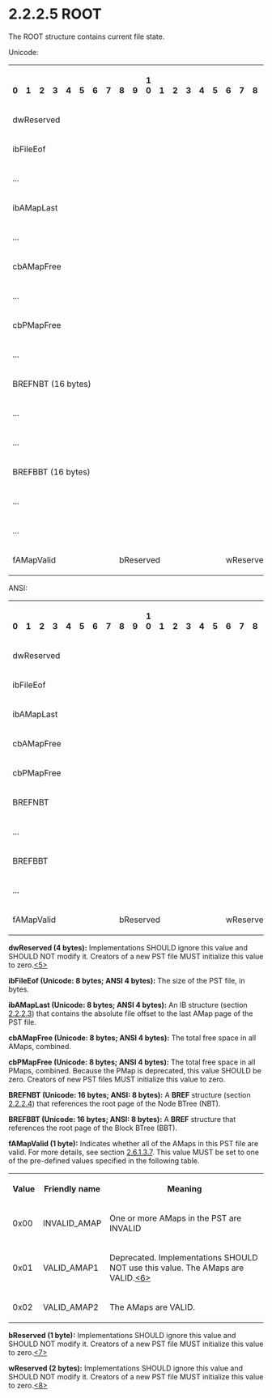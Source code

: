 <html dir="LTR" xmlns:mshelp="http://msdn.microsoft.com/mshelp" xmlns:ddue="http://ddue.schemas.microsoft.com/authoring/2003/5" xmlns:xlink="http://www.w3.org/1999/xlink" xmlns:tool="http://www.microsoft.com/tooltip">
    <head>
        <meta http-equiv="Content-Type" content="text/html; CHARSET=utf-8"></meta>
        <meta name="save" content="history"></meta>
        <title>2.2.2.5 ROOT</title>
        <xml>
            <mshelp:toctitle title="2.2.2.5 ROOT"></mshelp:toctitle>
            <mshelp:rltitle title="[MS-PST]: ROOT"></mshelp:rltitle>
            <mshelp:keyword index="A" term="32ce8c94-4757-46c8-a169-3fd21abee584"></mshelp:keyword>
            <mshelp:attr name="DCSext.ContentType" value="open specification"></mshelp:attr>
            <mshelp:attr name="AssetID" value="32ce8c94-4757-46c8-a169-3fd21abee584"></mshelp:attr>
            <mshelp:attr name="TopicType" value="kbRef"></mshelp:attr>
            <mshelp:attr name="DCSext.Title" value="[MS-PST]: ROOT" />
        </xml>
    </head>
    <body>
        <div id="header">
            <h1 class="heading">2.2.2.5 ROOT</h1>
        </div>
        <div id="mainSection">
            <div id="mainBody">
                <div id="allHistory" class="saveHistory"></div>
                <div id="sectionSection0" class="section" name="collapseableSection">
                    

<p>The ROOT structure contains current file state.</p>

<p>Unicode:</p>

<table>
 <tr>
  <th><p><br>0</p></th>
  <th><p><br>1</p></th>
  <th><p><br>2</p></th>
  <th><p><br>3</p></th>
  <th><p><br>4</p></th>
  <th><p><br>5</p></th>
  <th><p><br>6</p></th>
  <th><p><br>7</p></th>
  <th><p><br>8</p></th>
  <th><p><br>9</p></th>
  <th><p>1<br>0</p></th>
  <th><p><br>1</p></th>
  <th><p><br>2</p></th>
  <th><p><br>3</p></th>
  <th><p><br>4</p></th>
  <th><p><br>5</p></th>
  <th><p><br>6</p></th>
  <th><p><br>7</p></th>
  <th><p><br>8</p></th>
  <th><p><br>9</p></th>
  <th><p>2<br>0</p></th>
  <th><p><br>1</p></th>
  <th><p><br>2</p></th>
  <th><p><br>3</p></th>
  <th><p><br>4</p></th>
  <th><p><br>5</p></th>
  <th><p><br>6</p></th>
  <th><p><br>7</p></th>
  <th><p><br>8</p></th>
  <th><p><br>9</p></th>
  <th><p>3<br>0</p></th>
  <th><p><br>1</p></th>
 </tr>
 <tr>
  <td colspan="32">
  <p>dwReserved</p>
  </td>
 </tr>
 <tr>
  <td colspan="32">
  <p>ibFileEof</p>
  </td>
 </tr>
 <tr>
  <td colspan="32">
  <p>...</p>
  </td>
 </tr>
 <tr>
  <td colspan="32">
  <p>ibAMapLast</p>
  </td>
 </tr>
 <tr>
  <td colspan="32">
  <p>...</p>
  </td>
 </tr>
 <tr>
  <td colspan="32">
  <p>cbAMapFree</p>
  </td>
 </tr>
 <tr>
  <td colspan="32">
  <p>...</p>
  </td>
 </tr>
 <tr>
  <td colspan="32">
  <p>cbPMapFree</p>
  </td>
 </tr>
 <tr>
  <td colspan="32">
  <p>...</p>
  </td>
 </tr>
 <tr>
  <td colspan="32">
  <p>BREFNBT
  (16 bytes)</p>
  </td>
 </tr>
 <tr>
  <td colspan="32">
  <p>...</p>
  </td>
 </tr>
 <tr>
  <td colspan="32">
  <p>...</p>
  </td>
 </tr>
 <tr>
  <td colspan="32">
  <p>BREFBBT
  (16 bytes)</p>
  </td>
 </tr>
 <tr>
  <td colspan="32">
  <p>...</p>
  </td>
 </tr>
 <tr>
  <td colspan="32">
  <p>...</p>
  </td>
 </tr>
 <tr>
  <td colspan="8">
  <p>fAMapValid</p>
  </td>
  <td colspan="8">
  <p>bReserved</p>
  </td>
  <td colspan="16">
  <p>wReserved</p>
  </td>
 </tr>
</table>

<p>ANSI:</p>

<table>
 <tr>
  <th><p><br>0</p></th>
  <th><p><br>1</p></th>
  <th><p><br>2</p></th>
  <th><p><br>3</p></th>
  <th><p><br>4</p></th>
  <th><p><br>5</p></th>
  <th><p><br>6</p></th>
  <th><p><br>7</p></th>
  <th><p><br>8</p></th>
  <th><p><br>9</p></th>
  <th><p>1<br>0</p></th>
  <th><p><br>1</p></th>
  <th><p><br>2</p></th>
  <th><p><br>3</p></th>
  <th><p><br>4</p></th>
  <th><p><br>5</p></th>
  <th><p><br>6</p></th>
  <th><p><br>7</p></th>
  <th><p><br>8</p></th>
  <th><p><br>9</p></th>
  <th><p>2<br>0</p></th>
  <th><p><br>1</p></th>
  <th><p><br>2</p></th>
  <th><p><br>3</p></th>
  <th><p><br>4</p></th>
  <th><p><br>5</p></th>
  <th><p><br>6</p></th>
  <th><p><br>7</p></th>
  <th><p><br>8</p></th>
  <th><p><br>9</p></th>
  <th><p>3<br>0</p></th>
  <th><p><br>1</p></th>
 </tr>
 <tr>
  <td colspan="32">
  <p>dwReserved</p>
  </td>
 </tr>
 <tr>
  <td colspan="32">
  <p>ibFileEof</p>
  </td>
 </tr>
 <tr>
  <td colspan="32">
  <p>ibAMapLast</p>
  </td>
 </tr>
 <tr>
  <td colspan="32">
  <p>cbAMapFree</p>
  </td>
 </tr>
 <tr>
  <td colspan="32">
  <p>cbPMapFree</p>
  </td>
 </tr>
 <tr>
  <td colspan="32">
  <p>BREFNBT</p>
  </td>
 </tr>
 <tr>
  <td colspan="32">
  <p>...</p>
  </td>
 </tr>
 <tr>
  <td colspan="32">
  <p>BREFBBT</p>
  </td>
 </tr>
 <tr>
  <td colspan="32">
  <p>...</p>
  </td>
 </tr>
 <tr>
  <td colspan="8">
  <p>fAMapValid</p>
  </td>
  <td colspan="8">
  <p>bReserved</p>
  </td>
  <td colspan="16">
  <p>wReserved</p>
  </td>
 </tr>
</table>

<p><b>dwReserved (4 bytes):</b> Implementations SHOULD
ignore this value and SHOULD NOT modify it. Creators of a new PST file MUST
initialize this value to zero.<a id="Appendix_A_Target_5"></a><a href="f040f8b2-f023-4ed9-94fd-de487da83ed5.html#Appendix_A_5" aria-label="Product behavior note 5">&lt;5&gt;</a></p>

<p><b>ibFileEof (Unicode: 8 bytes; ANSI 4 bytes):</b>
The size of the PST file, in bytes.</p>

<p><b>ibAMapLast (Unicode: 8 bytes; ANSI 4 bytes):</b>
An IB structure (section <a href="7d53d413-b492-4483-b624-4e2fa2a08cf3.html">2.2.2.3</a>)
that contains the absolute file offset to the last AMap page of the PST file.</p>

<p><b>cbAMapFree (Unicode: 8 bytes; ANSI 4 bytes):</b>
The total free space in all AMaps, combined.</p>

<p><b>cbPMapFree (Unicode: 8 bytes; ANSI 4 bytes):</b>
The total free space in all PMaps, combined. Because the PMap is deprecated,
this value SHOULD be zero. Creators of new PST files MUST initialize this value
to zero.</p>

<p><b>BREFNBT (Unicode: 16 bytes; ANSI: 8 bytes):</b> A <b>BREF</b>
structure (section <a href="844a5ebf-488a-45fd-8fce-92a84d8e24a3.html">2.2.2.4</a>)
that references the root page of the Node BTree (NBT).</p>

<p><b>BREFBBT (Unicode: 16 bytes; ANSI: 8 bytes):</b> A <b>BREF</b>
structure that references the root page of the Block BTree (BBT).</p>

<p><b>fAMapValid (1 byte):</b> Indicates whether all of
the AMaps in this PST file are valid. For more details, see section <a href="d9bcc1fd-c66a-41b3-b6d7-ed09d2a25ced.html">2.6.1.3.7</a>. This value MUST
be set to one of the pre-defined values specified in the following table.</p>

<table>
 <tr>
  <th>
  <p><b>Value</b></p>
  </th>
  <th>
  <p><b>Friendly name</b></p>
  </th>
  <th>
  <p><b>Meaning</b></p>
  </th>
 </tr>
 <tr>
  <td>
  <p>0x00</p>
  </td>
  <td>
  <p>INVALID_AMAP</p>
  </td>
  <td>
  <p>One or more AMaps in the PST are
  INVALID</p>
  </td>
 </tr>
 <tr>
  <td>
  <p>0x01</p>
  </td>
  <td>
  <p>VALID_AMAP1</p>
  </td>
  <td>
  <p>Deprecated. Implementations SHOULD NOT
  use this value. The AMaps are VALID.<a id="Appendix_A_Target_6"></a><a href="f040f8b2-f023-4ed9-94fd-de487da83ed5.html#Appendix_A_6" aria-label="Product behavior note 6">&lt;6&gt;</a></p>
  </td>
 </tr>
 <tr>
  <td>
  <p>0x02</p>
  </td>
  <td>
  <p>VALID_AMAP2</p>
  </td>
  <td>
  <p>The AMaps are VALID.</p>
  </td>
 </tr>
</table>

<p><b>bReserved (1 byte):</b> Implementations SHOULD
ignore this value and SHOULD NOT modify it. Creators of a new PST file MUST
initialize this value to zero.<a id="Appendix_A_Target_7"></a><a href="f040f8b2-f023-4ed9-94fd-de487da83ed5.html#Appendix_A_7" aria-label="Product behavior note 7">&lt;7&gt;</a></p>

<p><b>wReserved (2 bytes):</b> Implementations SHOULD
ignore this value and SHOULD NOT modify it. Creators of a new PST file MUST
initialize this value to zero.<a id="Appendix_A_Target_8"></a><a href="f040f8b2-f023-4ed9-94fd-de487da83ed5.html#Appendix_A_8" aria-label="Product behavior note 8">&lt;8&gt;</a></p>
                </div>
            </div>
        </div>
    </body>
</html>